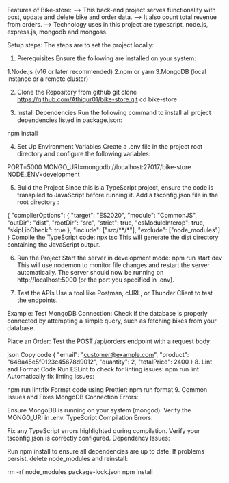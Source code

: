  Features of Bike-store: 
 --> This back-end project serves functionality with post, update and delete bike and order data. 
 --> It also count total revenue from orders.
 --> Technology uses in this project are typescript, node.js, express.js, mongodb and mongoss. 

Setup steps:
 The steps are to set the project locally: 
1. Prerequisites
Ensure the following are installed on your system:

1.Node.js (v16 or later recommended)
2.npm or yarn
3.MongoDB (local instance or a remote cluster)

2. Clone the Repository from github
git clone https://github.com/Athiqur01/bike-store.git
cd bike-store

3. Install Dependencies
Run the following command to install all project dependencies listed in package.json:

npm install

4. Set Up Environment Variables
Create a .env file in the project root directory and configure the following variables:

PORT=5000
MONGO_URI=mongodb://localhost:27017/bike-store
NODE_ENV=development

5. Build the Project
Since this is a TypeScript project, ensure the code is transpiled to JavaScript before running it. Add a tsconfig.json file in the root directory :

{
  "compilerOptions": {
    "target": "ES2020",
    "module": "CommonJS",
    "outDir": "dist",
    "rootDir": "src",
    "strict": true,
    "esModuleInterop": true,
    "skipLibCheck": true
  },
  "include": ["src/**/*"],
  "exclude": ["node_modules"]
}
Compile the TypeScript code:
npx tsc
This will generate the dist directory containing the JavaScript output.

6. Run the Project
Start the server in development mode:
npm run start:dev
This will use nodemon to monitor file changes and restart the server automatically.
The server should now be running on http://localhost:5000 (or the port you specified in .env).

7. Test the APIs
Use a tool like Postman, cURL, or Thunder Client to test the endpoints.

Example:
Test MongoDB Connection: Check if the database is properly connected by attempting a simple query, such as fetching bikes from your database.

Place an Order: Test the POST /api/orders endpoint with a request body:

json
Copy code
{
  "email": "customer@example.com",
  "product": "648a45e5f0123c45678d9012",
  "quantity": 2,
  "totalPrice": 2400
}
8. Lint and Format Code
Run ESLint to check for linting issues:
npm run lint
Automatically fix linting issues:

npm run lint:fix
Format code using Prettier:
npm run format
9. Common Issues and Fixes
MongoDB Connection Errors:

Ensure MongoDB is running on your system (mongod).
Verify the MONGO_URI in .env.
TypeScript Compilation Errors:

Fix any TypeScript errors highlighted during compilation.
Verify your tsconfig.json is correctly configured.
Dependency Issues:

Run npm install to ensure all dependencies are up to date.
If problems persist, delete node_modules and reinstall:

rm -rf node_modules package-lock.json
npm install





